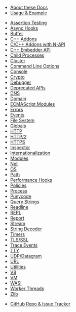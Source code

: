 <!--
  NB(chrisdickinson): if you move this file, be sure to update
  tools/doc/html.js to point at the new location.
-->

<!--introduced_in=v0.10.0-->

* [About these Docs](documentation.html)
* [Usage & Example](synopsis.html)

<div class="line"></div>

* [Assertion Testing](assert.html)
* [Async Hooks](async_hooks.html)
* [Buffer](buffer.html)
* [C++ Addons](addons.html)
* [C/C++ Addons with N-API](n-api.html)
* [C++ Embedder API](embedding.html)
* [Child Processes](child_process.html)
* [Cluster](cluster.html)
* [Command Line Options](cli.html)
* [Console](console.html)
* [Crypto](crypto.html)
* [Debugger](debugger.html)
* [Deprecated APIs](deprecations.html)
* [DNS](dns.html)
* [Domain](domain.html)
* [ECMAScript Modules](esm.html)
* [Errors](errors.html)
* [Events](events.html)
* [File System](fs.html)
* [Globals](globals.html)
* [HTTP](http.html)
* [HTTP/2](http2.html)
* [HTTPS](https.html)
* [Inspector](inspector.html)
* [Internationalization](intl.html)
* [Modules](modules.html)
* [Net](net.html)
* [OS](os.html)
* [Path](path.html)
* [Performance Hooks](perf_hooks.html)
* [Policies](policy.html)
* [Process](process.html)
* [Punycode](punycode.html)
* [Query Strings](querystring.html)
* [Readline](readline.html)
* [REPL](repl.html)
* [Report](report.html)
* [Stream](stream.html)
* [String Decoder](string_decoder.html)
* [Timers](timers.html)
* [TLS/SSL](tls.html)
* [Trace Events](tracing.html)
* [TTY](tty.html)
* [UDP/Datagram](dgram.html)
* [URL](url.html)
* [Utilities](util.html)
* [V8](v8.html)
* [VM](vm.html)
* [WASI](wasi.html)
* [Worker Threads](worker_threads.html)
* [Zlib](zlib.html)

<div class="line"></div>

* [GitHub Repo & Issue Tracker](https://github.com/nodejs/node)

